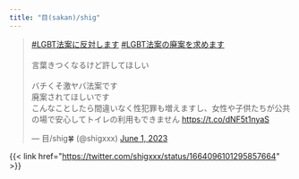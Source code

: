 ```yaml
---
title: "目(sakan)/shig"
---
```


<blockquote class="twitter-tweet"><p lang="ja" dir="ltr"><a href="https://twitter.com/hashtag/LGBT%E6%B3%95%E6%A1%88%E3%81%AB%E5%8F%8D%E5%AF%BE%E3%81%97%E3%81%BE%E3%81%99?src=hash&amp;ref_src=twsrc%5Etfw">#LGBT法案に反対します</a> <a href="https://twitter.com/hashtag/LGBT%E6%B3%95%E6%A1%88%E3%81%AE%E5%BB%83%E6%A1%88%E3%82%92%E6%B1%82%E3%82%81%E3%81%BE%E3%81%99?src=hash&amp;ref_src=twsrc%5Etfw">#LGBT法案の廃案を求めます</a> <br><br>言葉きつくなるけど許してほしい<br><br>バチくそ激ヤバ法案です<br>廃案されてほしいです<br>こんなことしたら間違いなく性犯罪も増えますし、女性や子供たちが公共の場で安心してトイレの利用もできません <a href="https://t.co/dNF5t1nyaS">https://t.co/dNF5t1nyaS</a></p>&mdash; 目/shig🍀 (@shigxxx) <a href="https://twitter.com/shigxxx/status/1664096101295857664?ref_src=twsrc%5Etfw">June 1, 2023</a></blockquote> <script async src="https://platform.twitter.com/widgets.js" charset="utf-8"></script> 

{{< link href="https://twitter.com/shigxxx/status/1664096101295857664" >}}